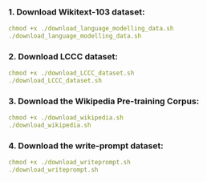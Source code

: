 ### 1. Download Wikitext-103 dataset:
```yaml
chmod +x ./download_language_modelling_data.sh
./download_language_modelling_data.sh
```

### 2. Download LCCC dataset:
```yaml
chmod +x ./download_LCCC_dataset.sh
./download_LCCC_dataset.sh
```

### 3. Download the Wikipedia Pre-training Corpus:
```yaml
chmod +x ./download_wikipedia.sh
./download_wikipedia.sh
```

### 4. Download the write-prompt dataset:
```yaml
chmod +x ./download_writeprompt.sh
./download_writeprompt.sh
```
